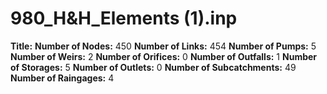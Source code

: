 # 980_H&H_Elements (1).inp
**Title:** 
**Number of Nodes:** 450
**Number of Links:** 454
**Number of Pumps:** 5
**Number of Weirs:** 2
**Number of Orifices:** 0
**Number of Outfalls:** 1
**Number of Storages:** 5
**Number of Outlets:** 0
**Number of Subcatchments:** 49
**Number of Raingages:** 4
